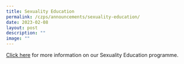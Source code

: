```yaml
---
title: Sexuality Education
permalink: /czps/announcements/sexuality-education/
date: 2023-02-08
layout: post
description: ""
image: ""
---
```

<p><a href="[undefined](/czps-experience/curriculum/character-and-citizenship-education/sexuality-education/)">Click here</a>&nbsp;for more information on our Sexuality Education programme.</p>